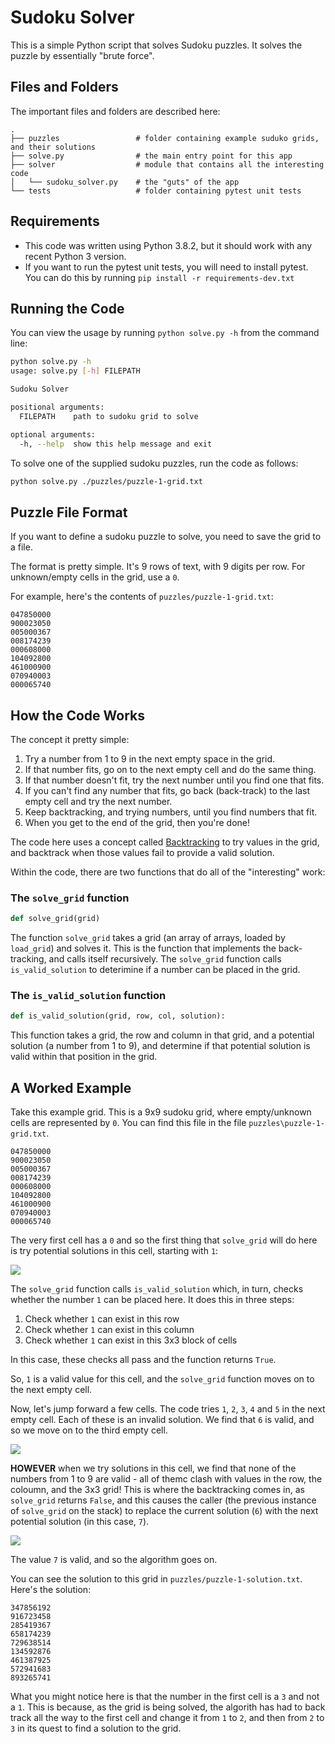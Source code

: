 # Sudoku Solver

This is a simple Python script that solves Sudoku puzzles. It solves the puzzle by essentially "brute force".

## Files and Folders

The important files and folders are described here:

``` text
.
├── puzzles                 # folder containing example suduko grids, and their solutions
├── solve.py                # the main entry point for this app
├── solver                  # module that contains all the interesting code
│   └── sudoku_solver.py    # the "guts" of the app
└── tests                   # folder containing pytest unit tests
```

## Requirements

- This code was written using Python 3.8.2, but it should work with any recent Python 3 version.
- If you want to run the pytest unit tests, you will need to install pytest. You can do this by running `pip install -r requirements-dev.txt`

## Running the Code

You can view the usage by running `python solve.py -h` from the command line:

``` bash
python solve.py -h                         
usage: solve.py [-h] FILEPATH

Sudoku Solver

positional arguments:
  FILEPATH    path to sudoku grid to solve

optional arguments:
  -h, --help  show this help message and exit
```

To solve one of the supplied sudoku puzzles, run the code as follows:

``` bash
python solve.py ./puzzles/puzzle-1-grid.txt
```

## Puzzle File Format

If you want to define a sudoku puzzle to solve, you need to save the grid to a file.

The format is pretty simple. It's 9 rows of text, with 9 digits per row. For unknown/empty cells in the grid, use a `0`.

For example, here's the contents of `puzzles/puzzle-1-grid.txt`:

``` text
047850000
900023050
005000367
008174239
000608000
104092800
461000900
070940003
000065740
```

## How the Code Works

The concept it pretty simple:

1. Try a number from 1 to 9 in the next empty space in the grid.
2. If that number fits, go on to the next empty cell and do the same thing.
3. If that number doesn't fit, try the next number until you find one that fits.
4. If you can't find any number that fits, go back (back-track) to the last empty cell and try the next number.
5. Keep backtracking, and trying numbers, until you find numbers that fit.
6. When you get to the end of the grid, then you're done!

The code here uses a concept called [Backtracking](https://en.wikipedia.org/wiki/Backtracking) to try values in the grid, and backtrack when those values fail to provide a valid solution.

Within the code, there are two functions that do all of the "interesting" work:

### The `solve_grid` function

```python
def solve_grid(grid)
```

The function `solve_grid` takes a grid (an array of arrays, loaded by `load_grid`) and solves it.
This is the function that implements the back-tracking, and calls itself recursively. 
The `solve_grid` function calls `is_valid_solution` to deterimine if a number can be placed in the grid.

### The `is_valid_solution` function

```python
def is_valid_solution(grid, row, col, solution):
```

This function takes a grid, the row and column in that grid, and a potential solution (a number from 1 to 9), and
determine if that potential solution is valid within that position in the grid.

## A Worked Example

Take this example grid. This is a 9x9 sudoku grid, where empty/unknown cells are represented by `0`.
You can find this file in the file `puzzles\puzzle-1-grid.txt`.

``` text
047850000
900023050
005000367
008174239
000608000
104092800
461000900
070940003
000065740
```

The very first cell has a `0` and so the first thing that `solve_grid` will do here is try potential solutions in this cell, starting with `1`:

![](images/example1.png)

The `solve_grid` function calls `is_valid_solution` which, in turn, checks whether the number `1` can be placed here. It does this in three steps:

1. Check whether `1` can exist in this row
2. Check whether `1` can exist in this column
3. Check whether `1` can exist in this 3x3 block of cells

In this case, these checks all pass and the function returns `True`.

So, `1` is a valid value for this cell, and the `solve_grid` function moves on to the next empty cell.

Now, let's jump forward a few cells. The code tries `1`, `2`, `3`, `4` and `5` in the next empty cell. 
Each of these is an invalid solution. We find that `6` is valid, and so we move on to the third empty cell.

![](images/example2.png)

**HOWEVER** when we try solutions in this cell, we find that none of the numbers from 1 to 9 are valid - all of themc
clash with values in the row, the coloumn, and the 3x3 grid! This is where the backtracking comes in, as `solve_grid` returns `False`, and this causes the caller (the previous instance of `solve_grid` on the stack) to replace the current
solution (`6`) with the next potential solution (in this case, `7`).

![](images/example2.png)

The value `7` is valid, and so the algorithm goes on.

You can see the solution to this grid in `puzzles/puzzle-1-solution.txt`. Here's the solution:

```text
347856192
916723458
285419367
658174239
729638514
134592876
461387925
572941683
893265741
```

What you might notice here is that the number in the first cell is a `3` and not a `1`. This is because, as the grid is being solved, the algorith has had to back track all the way to the first cell and change it from `1` to `2`, and then from `2` to `3` in its quest to find a solution to the grid.
